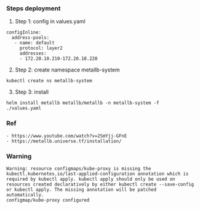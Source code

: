 ### Steps deployment
1. Step 1: config in values.yaml
```
configInline:
  address-pools:
   - name: default
     protocol: layer2
     addresses:
     - 172.20.10.210-172.20.10.220
```

2. Step 2: create namespace metallb-system
```
kubectl create ns metallb-system
```

3. Step 3: install
```
helm install metallb metallb/metallb -n metallb-system -f ./values.yaml
``` 

### Ref
```
- https://www.youtube.com/watch?v=2SmYjj-GFnE
- https://metallb.universe.tf/installation/
```

### Warning
```
Warning: resource configmaps/kube-proxy is missing the kubectl.kubernetes.io/last-applied-configuration annotation which is required by kubectl apply. kubectl apply should only be used on resources created declaratively by either kubectl create --save-config or kubectl apply. The missing annotation will be patched automatically.
configmap/kube-proxy configured

```